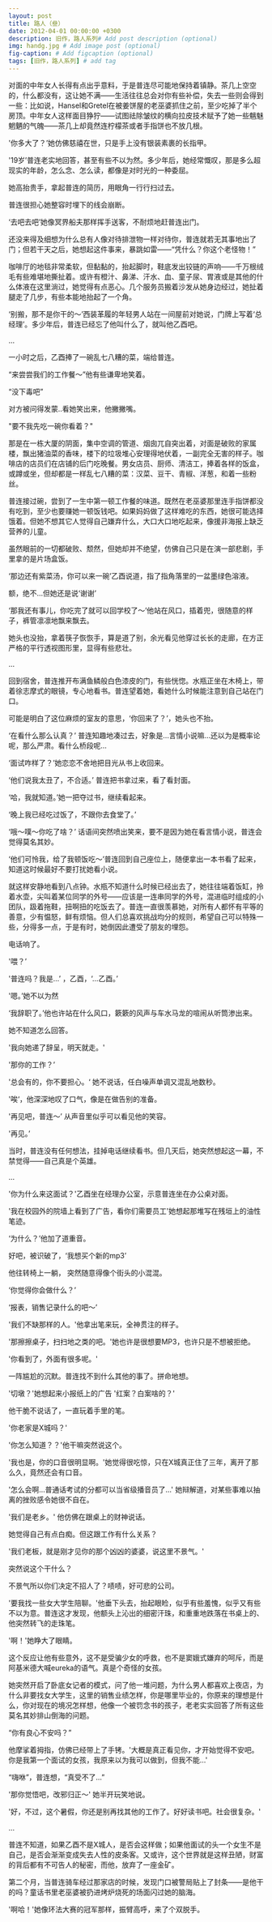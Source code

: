 ```yaml
---
layout: post
title: 路人（叄）
date: 2012-04-01 00:00:00 +0300
description: 旧作，路人系列# Add post description (optional)
img: handg.jpg # Add image post (optional)
fig-caption: # Add figcaption (optional)
tags: [旧作，路人系列] # add tag
---
```


对面的中年女人长得有点出乎意料，于是普连尽可能地保持着镇静。茶几上空空的，什么都没有，这让她不满——生活往往总会对你有些补偿，失去一些则会得到一些：比如说，Hansel和Gretel在被姜饼屋的老巫婆抓住之前，至少吃掉了半个房顶。中年女人这样面目狰狞——试图祛除皱纹的横向拉皮技术赋予了她一些魑魅魍魉的气魄——茶几上却竟然连柠檬茶或者手指饼也不放几根。

'你多大了？’她仿佛慈禧在世，只是手上没有银装素裹的长指甲。

'19岁’普连老实地回答，甚至有些不以为然。多少年后，她经常慨叹，那是多么超现实的年龄，怎么念、怎么读，都像是对时光的一种委屈。

 她高抬贵手，拿起普连的简历，用眼角一行行扫过去。

 普连很担心她整容时埋下的线会崩断。

‘去吧去吧’她像冥界船夫那样挥手送客，不耐烦地赶普连出门。

还没来得及细想为什么总有人像对待排泄物一样对待你，普连就若无其事地出了门；但若干天之后，她想起这件事来，暴跳如雷——“凭什么？你这个老怪物！”

咖啡厅的地毯非常柔软，但黏黏的，抬起脚时，鞋底发出铰链的声响——千万根绒毛有些难堪地撕扯着。或许有橙汁、鼻涕、汗水、血、童子尿、胃液或是其他的什么体液在这里淌过，她觉得有点恶心。几个服务员搬着沙发从她身边经过，她扯着腿走了几步，有些本能地抬起了一个角。

‘别搬，那不是你干的～’西装革履的年轻男人站在一间屋前对她说，门牌上写着‘总经理’。多少年后，普连已经忘了他叫什么了，就叫他乙酉吧。

 ...

 一小时之后，乙酉捧了一碗乱七八糟的菜，端给普连。

 “来尝尝我们的工作餐～”他有些谦卑地笑着。

 “没下毒吧”

对方被问得发蒙..看她笑出来，他撇撇嘴。

 "要不我先吃一碗你看着？"

那是在一栋大厦的阴面，集中空调的管道、烟囱兀自突出着，对面是破败的家属楼，飘出猪油菜的香味，楼下的垃圾堆心安理得地伏着，一副完全无害的样子。咖啡店的店员们在店铺的后门吃晚餐。男女店员、厨师、清洁工，捧着各样的饭盒，或蹲或坐，但却都是一样乱七八糟的菜：汉菜、豆干、青椒、洋葱，和着一些粉丝。

普连接过碗，尝到了一生中第一顿工作餐的味道。既然在老巫婆那里连手指饼都没有吃到，至少也要赚她一顿饭钱吧。如果妈妈做了这样难吃的东西，她很可能选择饿着。但她不想其它人觉得自己嫌弃什么，大口大口地吃起来，像援非海报上缺乏营养的儿童。

虽然眼前的一切都破败、颓然，但她却并不绝望，仿佛自己只是在演一部悲剧，手里拿的是片场盒饭。

 ‘那边还有紫菜汤，你可以来一碗’乙酉说道，指了指角落里的一盆墨绿色溶液。

额，绝不...但她还是说‘谢谢’

 ‘那我还有事儿，你吃完了就可以回学校了～’他站在风口，插着兜，很随意的样子，裤管凛凛地飘来飘去。

她头也没抬，拿着筷子恢恢手，算是道了别，余光看见他穿过长长的走廊，在方正严格的平行透视图形里，显得有些悲壮。 

...

 回到宿舍，普连推开布满鱼鳞般白色漆皮的门，有些恍惚。水瓶正坐在木椅上，带着徐志摩式的眼镜，专心地看书。普连望着她，看她什么时候能注意到自己站在门口。

可能是明白了这位麻烦的室友的意思，‘你回来了？’，她头也不抬。

‘在看什么那么认真？’ 普连知趣地凑过去，好象是...言情小说嘛...还以为是概率论呢，那么严肃。看什么桥段呢...

‘面试咋样了？’她恋恋不舍地把目光从书上收回来。

‘他们说我太丑了，不合适。’ 普连把书拿过来，看了看封面。

‘哈，我就知道。’她一把夺过书，继续看起来。

‘晚上我已经吃过饭了，不跟你去食堂了。’

‘哦～噗～你吃了啥？’ 话语间突然喷出笑来，要不是因为她在看言情小说，普连会觉得莫名其妙。

 ‘他们可怜我，给了我顿饭吃～’普连回到自己座位上，随便拿出一本书看了起来，知道这时候最好不要打扰她看小说。

 就这样安静地看到八点钟。水瓶不知道什么时候已经出去了，她往往端着饭缸，拎着水壶，尖叫着某位同学的外号——应该是一连串同学的外号，混进临时组成的小团队，趿着拖鞋，扭啊扭的吃饭去了。普连一直很羡慕她，对所有人都怀有平等的善意，少有愠怒，鲜有烦恼。但人们总喜欢挑战均分的规则，希望自己可以特殊一些，分得多一点，于是有时，她倒因此遭受了朋友的埋怨。

 

电话响了。

 '喂？’

 '普连吗？我是...’ ，乙酉，‘...乙酉。’

 '嗯。’她不以为然

 ‘我辞职了。’他也许站在什么风口，簌簌的风声与车水马龙的喧闹从听筒渗出来。

她不知道怎么回答。

 '我向她递了辞呈，明天就走。'

 '那你的工作？’

 '总会有的，你不要担心。‘ 她不说话，任白噪声单调又混乱地数秒。

 '唉‘，他深深地叹了口气，像是在做告别的准备。

 '再见吧，普连～’ 从声音里似乎可以看见他的笑容。

 '再见。’

 当时，普连没有任何想法，挂掉电话继续看书。但几天后，她突然想起这一幕，不禁觉得——自己真是个英雄。 

 ...

 '你为什么来这面试？'乙酉坐在经理办公室，示意普连坐在办公桌对面。

 '我在校园外的院墙上看到了广告，看你们需要员工'她想起那堆写在残垣上的油性笔迹。

 ‘为什么？’他加了道重音。

好吧，被识破了，‘我想买个新的mp3’

他往转椅上一躺， 突然随意得像个街头的小混混。

 ‘你觉得你会做什么？’

 ‘报表，销售记录什么的吧～’ 

'我们不缺那样的人。'他拿出笔来玩，全神贯注的样子。

'那擦擦桌子，扫扫地之类的吧。'她也许是很想要MP3，也许只是不想被拒绝。

'你看到了，外面有很多呢。'

一阵尴尬的沉默。普连找不到什么其他的事了。拼命地想。

'切墩？'她想起来小报纸上的广告 '红案？白案啥的？'

他干脆不说话了，一直玩着手里的笔。

'你老家是X城吗？'

'你怎么知道？？'他干嘛突然说这个。

'我也是，你的口音很明显啊。'她觉得很吃惊，只在X城真正住了三年，离开了那么久，竟然还会有口音。

'怎么会啊...普通话考试的分都可以当省级播音员了...' 她辩解道，对某些事难以抽离的挫败感令她很不自在。

'我们是老乡。' 他仿佛在跟桌上的财神说话。

她觉得自己有点白痴。但这跟工作有什么关系？

'我们老板，就是刚才见你的那个凶凶的婆婆，说这里不景气。' 

突然说这个干什么？

不景气所以你们决定不招人了？啧啧，好可悲的公司。

'要我找一些女大学生陪聊。'他垂下头去，抬起眼睑，似乎有些羞愧，似乎又有些不以为意。普连这才发现，他额头上沁出的细密汗珠，和重重地跌落在书桌上的、他突然转飞的走珠笔。

'啊！'她睁大了眼睛。 

这个反应让他有些意外，这不是受骗少女的呼救，也不是窦娥式嫌弃的呵斥，而是阿基米德大喊eureka的语气。真是个奇怪的女孩。

她突然开启了卧底女记者的模式，问了他一堆问题，为什么男人都喜欢上夜店，为什么非要找女大学生，这里的销售业绩怎样，你是哪里毕业的，你原来的理想是什么，你对现在的境况怎样想，他像一个被罚念书的孩子，老老实实回答了所有这些莫名其妙排山倒海的问题。

“你有良心不安吗？”

他摩挲着拇指，仿佛已经带上了手铐。'大概是真正看见你，才开始觉得不安吧。你是我第一个面试的女孩，我原来以为我可以做到，但我不能...'

“嗨咻”，普连想，“真受不了...”

'那你觉悟吧，改邪归正～' 她半开玩笑地说。

'好，不过，这个暑假，你还是别再找其他的工作了。好好读书吧。社会很复杂。'

...

 普连不知道，如果乙酉不是X城人，是否会这样做；如果他面试的头一个女生不是自己，是否会渐渐变成失去人性的皮条客。又或许，这个世界就是这样丑陋，财富的背后都有不可告人的秘密，而他，放弃了一座金矿。

第二个月，当普连骑车经过那家店的时候，发现门口被警局贴上了封条——是他干的吗？童话书里老巫婆被扔进烤炉烧死的场面闪过她的脑海。

'啊哈！'她像环法大赛的冠军那样，振臂高呼，来了个双脱手。


​